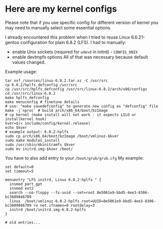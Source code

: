 # Here are my kernel configs

Please note that if you use specific config for different version
of kernel you may need to manually select some essential options.

I already encountered this problem when I tried to reuse Linux 6.6.21-gentoo
configuration for plain 6.8.2 (LFS). I had to manually:
- enable Unix sockets (required for `udevd` in initrd) - `CONFIG_UNIX`
- enable devtmpfs options
All of that was necessary because default values changed.

Example usage:
```shell
tar xvf /sources/linux-6.8.2.tar.xz -C /usr/src
cp 6.8.2/hplfs_defconfig /usr/src
cp /usr/src/hplfs_defconfig /usr/src/linux-6.8.2/arch/x86/configs
cd /usr/src/linux-6.8.2
make hplfs_defconfig
make menuconfig # finetune details
# use: "make savedefconfig" to generate new config as "defconfig" file
make -j`nproc` # build arch/x86_64/boot/bzImage
# cp kernel (make install will not work - it expects LILO or installkernel hook)
kver=$(< include/config/kernel.release)
echo $kver
# example output: 6.8.2-hplfs
sudo cp arch/x86_64/boot/bzImage /boot/vmlinuz-$kver
sudo make modules_install
sudo /usr/sbin/mkinitramfs $kver
sudo mv initrd.img-$kver /boot/
```

You have to also add entry to your `/boot/grub/grub.cfg` My example:

```
set default=0
set timeout=5

menuentry "LFS initrd, Linux 6.8.2-hplfs " {
  insmod part_gpt
  insmod ext2
  search --no-floppy --fs-uuid --set=root 8e5061e9-bbd5-4ee3-8306-bc3609846709
  linux  /boot/vmlinuz-6.8.2-hplfs root=UUID=8e5061e9-bbd5-4ee3-8306-bc3609846709 ro net.ifnames=0 rootdelay=3
  initrd /boot/initrd.img-6.8.2-hplfs
}

# old entries...
```

